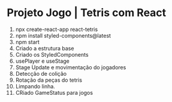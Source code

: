 # Projeto Jogo | Tetris com React

1. npx create-react-app react-tetris
2. npm install styled-components@latest
3. npm start
4. Criado a estrutura base
5. Criado os StyledComponents
6. usePlayer e useStage
7. Stage Update e movimentação do jogadores
8. Detecção de colição
9. Rotação da peças do tetris
10. Limpando linha.
11. CRiado GameStatus para jogos
